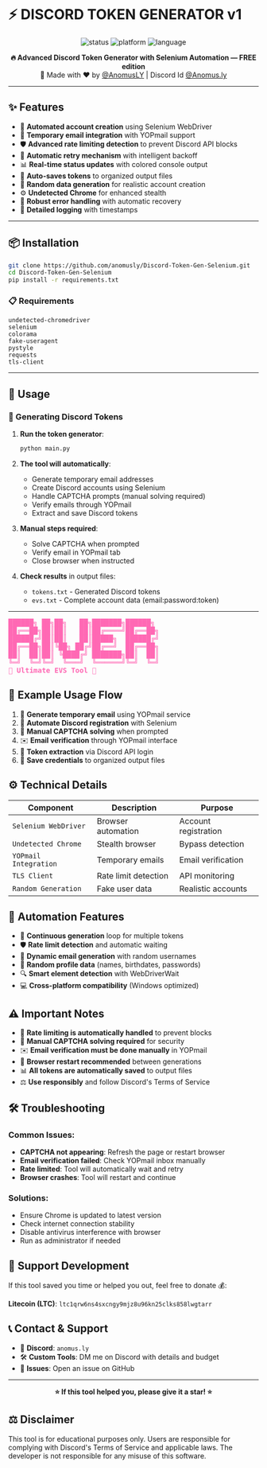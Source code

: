 # ⚡ DISCORD TOKEN GENERATOR v1

<p align="center">
  <img src="https://img.shields.io/badge/Status-FREE%20TOOL-green?style=for-the-badge" alt="status" />
  <img src="https://img.shields.io/badge/Platform-Windows-blue?style=for-the-badge" alt="platform" />
  <img src="https://img.shields.io/badge/Language-Python-yellow?style=for-the-badge" alt="language" />
</p>

<p align="center">
  <b>🔥 Advanced Discord Token Generator with Selenium Automation — FREE edition</b><br>
  🎉 Made with ❤️ by <a href="https://github.com/anomusly">@AnomusLY</a> | Discord Id <a href="https://discord.com/users/1136625769628581928">@Anomus.ly</a>
</p>

---

## ✨ Features

- 🤖 **Automated account creation** using Selenium WebDriver
- 📧 **Temporary email integration** with YOPmail support
- 🛡️ **Advanced rate limiting detection** to prevent Discord API blocks
- 🔄 **Automatic retry mechanism** with intelligent backoff
- 📊 **Real-time status updates** with colored console output
- 💾 **Auto-saves tokens** to organized output files
- 🎯 **Random data generation** for realistic account creation
- ⚙️ **Undetected Chrome** for enhanced stealth
- 🔄 **Robust error handling** with automatic recovery
- 📝 **Detailed logging** with timestamps

---

## 📦 Installation

```bash
git clone https://github.com/anomusly/Discord-Token-Gen-Selenium.git
cd Discord-Token-Gen-Selenium
pip install -r requirements.txt
```

### 📋 Requirements

```
undetected-chromedriver
selenium
colorama
fake-useragent
pystyle
requests
tls-client
```

---

## 🚀 Usage

### 🎯 Generating Discord Tokens

1. **Run the token generator**:
   ```bash
   python main.py
   ```

2. **The tool will automatically**:
   - Generate temporary email addresses
   - Create Discord accounts using Selenium
   - Handle CAPTCHA prompts (manual solving required)
   - Verify emails through YOPmail
   - Extract and save Discord tokens

3. **Manual steps required**:
   - Solve CAPTCHA when prompted
   - Verify email in YOPmail tab
   - Close browser when instructed

4. **Check results** in output files:
   - `tokens.txt` - Generated Discord tokens
   - `evs.txt` - Complete account data (email:password:token)

---

<pre style="color: hotpink; font-weight: bold;">
██████╗ ██╗██╗   ██╗███████╗██████╗
██╔══██╗██║██║   ██║██╔════╝██╔══██╗
██████╔╝██║██║   ██║█████╗  ██████╔╝
██╔══██╗██║╚██╗ ██╔╝██╔══╝  ██╔══██╗
██║  ██║██║ ╚████╔╝ ███████╗██║  ██║
╚═╝  ╚═╝╚═╝  ╚═══╝  ╚══════╝╚═╝  ╚═╝
🚀 Ultimate EVS Tool 🚀
</pre>

## 🧾 Example Usage Flow

1. 📧 **Generate temporary email** using YOPmail service
2. 🤖 **Automate Discord registration** with Selenium
3. 🧩 **Manual CAPTCHA solving** when prompted
4. ✉️ **Email verification** through YOPmail interface
5. 🔑 **Token extraction** via Discord API login
6. 💾 **Save credentials** to organized output files

## ⚙️ Technical Details

| Component | Description | Purpose |
|-----------|-------------|---------|
| `Selenium WebDriver` | Browser automation | Account registration |
| `Undetected Chrome` | Stealth browser | Bypass detection |
| `YOPmail Integration` | Temporary emails | Email verification |
| `TLS Client` | Rate limit detection | API monitoring |
| `Random Generation` | Fake user data | Realistic accounts |

## 🎯 Automation Features

- 🔄 **Continuous generation** loop for multiple tokens
- 🛡️ **Rate limit detection** and automatic waiting
- 📧 **Dynamic email generation** with random usernames
- 🎲 **Random profile data** (names, birthdates, passwords)
- 🔍 **Smart element detection** with WebDriverWait
- 💻 **Cross-platform compatibility** (Windows optimized)

## ⚠️ Important Notes

- 🚦 **Rate limiting is automatically handled** to prevent blocks
- 🧩 **Manual CAPTCHA solving required** for security
- ✉️ **Email verification must be done manually** in YOPmail
- 🔄 **Browser restart recommended** between generations
- 📊 **All tokens are automatically saved** to output files
- ⚖️ **Use responsibly** and follow Discord's Terms of Service

## 🛠️ Troubleshooting

### Common Issues:
- **CAPTCHA not appearing**: Refresh the page or restart browser
- **Email verification failed**: Check YOPmail inbox manually
- **Rate limited**: Tool will automatically wait and retry
- **Browser crashes**: Tool will restart and continue

### Solutions:
- Ensure Chrome is updated to latest version
- Check internet connection stability
- Disable antivirus interference with browser
- Run as administrator if needed

## 💸 Support Development

If this tool saved you time or helped you out, feel free to donate 💰:

**Litecoin (LTC)**: `ltc1qrw6ns4sxcngy9mjz8u96kn25clks858lwgtarr`

## 📞 Contact & Support

- 💬 **Discord**: `anomus.ly`
- 🛠️ **Custom Tools**: DM me on Discord with details and budget
- 🐛 **Issues**: Open an issue on GitHub

---

<p align="center">
  <b>⭐ If this tool helped you, please give it a star! ⭐</b>
</p>

## ⚖️ Disclaimer

This tool is for educational purposes only. Users are responsible for complying with Discord's Terms of Service and applicable laws. The developer is not responsible for any misuse of this software.
